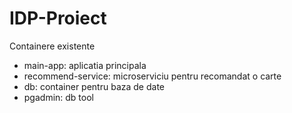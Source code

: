 # IDP-Proiect

Containere existente
 * main-app: aplicatia principala
 * recommend-service: microserviciu pentru recomandat o carte
 * db: container pentru baza de date
 * pgadmin: db tool 